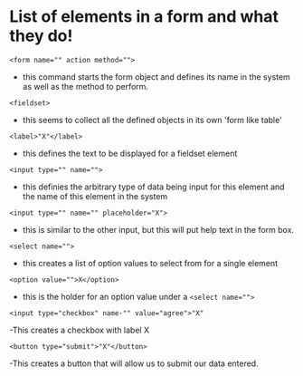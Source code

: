 # List of elements in a form and what they do!

```
<form name="" action method="">
```
- this command starts the form object and defines its name in the system as well as the method to perform.


```
<fieldset>
```
- this seems to collect all the defined objects in its own 'form like table'


```
<label>"X"</label>
```
- this defines the text to be displayed for a fieldset element


```
<input type="" name="">
```
- this definies the arbitrary type of data being input for this element and the name of this element in the system


```
<input type="" name="" placeholder="X">
```
- this is similar to the other input, but this will put help text in the form box.


```
<select name="">
```
- this creates a list of option values to select from for a single element


```
<option value="">X</option>
```
- this is the holder for an option value under a ```<select name="">```


```
<input type="checkbox" name-"" value="agree">"X"
```
-This creates a checkbox with label X


```
<button type="submit">"X"</button>
```
-This creates a button that will allow us to submit our data entered.